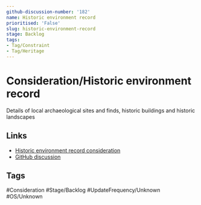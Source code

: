 ```yaml
---
github-discussion-number: '182'
name: Historic environment record
prioritised: 'False'
slug: historic-environment-record
stage: Backlog
tags:
- Tag/Constraint
- Tag/Heritage
---
```


# Consideration/Historic environment record

Details of local archaeological sites and finds, historic buildings and historic landscapes

## Links

* [Historic environment record consideration](https://design.planning.data.gov.uk/planning-consideration/historic-environment-record)
* [GitHub discussion](https://github.com/digital-land/data-standards-backlog/discussions/182)

## Tags

#Consideration #Stage/Backlog #UpdateFrequency/Unknown #OS/Unknown